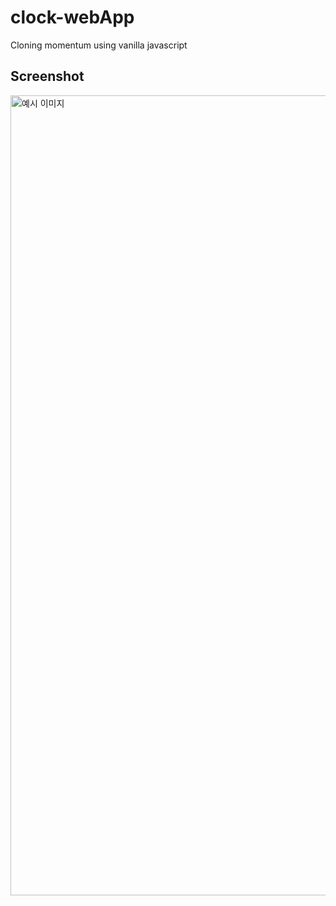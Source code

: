 # clock-webApp
Cloning momentum using vanilla javascript


## Screenshot

<img width="1280" alt="예시 이미지" src="https://user-images.githubusercontent.com/53311112/87692889-3c299980-c7c7-11ea-9cd5-3d7be1073795.png">
